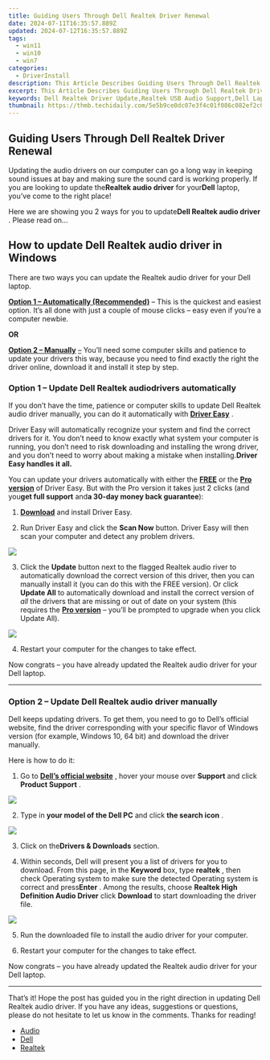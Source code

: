 ```yaml
---
title: Guiding Users Through Dell Realtek Driver Renewal
date: 2024-07-11T16:35:57.889Z
updated: 2024-07-12T16:35:57.889Z
tags:
  - win11
  - win10
  - win7
categories:
  - DriverInstall
description: This Article Describes Guiding Users Through Dell Realtek Driver Renewal
excerpt: This Article Describes Guiding Users Through Dell Realtek Driver Renewal
keywords: Dell Realtek Driver Update,Realtek USB Audio Support,Dell Laptop Driver Renewal Guide,Realtek Driver Troubleshooting,Automatic Realtek Driver Installation,Dell System Driver Renewal Process,Realtek Audio Firmware Update
thumbnail: https://thmb.techidaily.com/5e5b9ce0dc07e3f4c01f086c082ef2c0bbdb4ea2b6b782415a93738cfbe92996.jpg
---
```


## Guiding Users Through Dell Realtek Driver Renewal

 Updating the audio drivers on our computer can go a long way in keeping sound issues at bay and making sure the sound card is working properly. If you are looking to update the**Realtek audio driver** for your**Dell** laptop, you’ve come to the right place!

 Here we are showing you 2 ways for you to update**Dell Realtek audio driver** . Please read on…

## How to update Dell Realtek audio driver in Windows

 There are two ways you can update the Realtek audio driver for your Dell laptop.

**[Option 1 – Automatically (Recommended)](#O1)** [](#O1) – This is the quickest and easiest option. It’s all done with just a couple of mouse clicks – easy even if you’re a computer newbie.

**OR**

**[Option 2 – Manually](#O2)** [–](#O2) You’ll need some computer skills and patience to update your drivers this way, because you need to find exactly the right the driver online, download it and install it step by step.

### **Option 1 – Update** Dell Realtek audio**drivers** automatically

 If you don’t have the time, patience or computer skills to update Dell Realtek audio driver manually, you can do it automatically with **[Driver Easy](https://tools.techidaily.com/drivereasy/download/)**  .

 Driver Easy will automatically recognize your system and find the correct drivers for it. You don’t need to know exactly what system your computer is running, you don’t need to risk downloading and installing the wrong driver, and you don’t need to worry about making a mistake when installing.**Driver Easy handles it all.**

 You can update your drivers automatically with either the **[FREE](https://tools.techidaily.com/drivereasy/download/)**  or the [**Pro version**](https://tools.techidaily.com/drivereasy/download/) of Driver Easy. But with the Pro version it takes just 2 clicks (and you**get full support** and**a 30-day money back guarantee**):

 1) **[Download](https://tools.techidaily.com/drivereasy/download/)**  and install Driver Easy.

 2) Run Driver Easy and click the **Scan Now** button. Driver Easy will then scan your computer and detect any problem drivers.

![](https://images.drivereasy.com/wp-content/uploads/2019/08/image-516.png)

 3) Click the **Update**  button next to the flagged Realtek audio river to automatically download the correct version of this driver, then you can manually install it (you can do this with the FREE version). Or click **Update All** to automatically download and install the correct version of _all_ the drivers that are missing or out of date on your system (this requires the [**Pro version**](https://tools.techidaily.com/drivereasy/download/) – you’ll be prompted to upgrade when you click Update All).

![](https://images.drivereasy.com/wp-content/uploads/2019/08/image-517.png)

4) Restart your computer for the changes to take effect.

 Now congrats – you have already updated the Realtek audio driver for your Dell laptop.

---

### **Option 2 –** Update Dell Realtek audio driver manually

 Dell keeps updating drivers. To get them, you need to go to Dell’s official website, find the driver corresponding with your specific flavor of Windows version (for example, Windows 10, 64 bit) and download the driver manually.

Here is how to do it:

 1) Go to [**Dell’s official website**](https://shop-links.co/link/?exclusive=1&publisher_slug=itechdaily19598&url=https%3A%2F%2Fwww.dell.com%2Fen-us) , hover your mouse over **Support** and click **Product Support** .

![](https://images.drivereasy.com/wp-content/uploads/2019/09/image-730-1024x370.png)

 2) Type in **your model of the Dell PC**  and click **the search icon** .

![](https://images.drivereasy.com/wp-content/uploads/2019/09/image-391.png)

 3) Click on the**Drivers & Downloads** section.

 4) Within seconds, Dell will present you a list of drivers for you to download. From this page, in the **Keyword** box, type **realtek** , then check Operating system to make sure the detected Operating system is correct and press**Enter** . Among the results, choose **Realtek High Definition Audio Driver** click **Download** to start downloading the driver file.

![](https://images.drivereasy.com/wp-content/uploads/2019/09/image-741-1024x540.png)

5) Run the downloaded file to install the audio driver for your computer.

6) Restart your computer for the changes to take effect.

 Now congrats – you have already updated the Realtek audio driver for your Dell laptop.

---

 That’s it! Hope the post has guided you in the right direction in updating Dell Realtek audio driver. If you have any ideas, suggestions or questions, please do not hesitate to let us know in the comments. Thanks for reading!

* [Audio](https://store.drivereasy.com/order/cart.php?PRODS=4731822&QTY=1&AFFILIATE=108875)
* [Dell](https://tools.techidaily.com/drivereasy/download/)
* [Realtek](https://store.drivereasy.com/order/cart.php?PRODS=4731822&QTY=1&AFFILIATE=108875)

<ins class="adsbygoogle"
     style="display:block"
     data-ad-format="autorelaxed"
     data-ad-client="ca-pub-7571918770474297"
     data-ad-slot="1223367746"></ins>



<ins class="adsbygoogle"
     style="display:block"
     data-ad-client="ca-pub-7571918770474297"
     data-ad-slot="8358498916"
     data-ad-format="auto"
     data-full-width-responsive="true"></ins>


